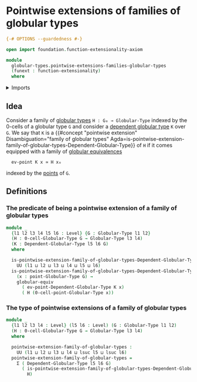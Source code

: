 # Pointwise extensions of families of globular types

```agda
{-# OPTIONS --guardedness #-}

open import foundation.function-extensionality-axiom

module
  globular-types.pointwise-extensions-families-globular-types
  (funext : function-extensionality)
  where
```

<details><summary>Imports</summary>

```agda
open import foundation.dependent-pair-types
open import foundation.universe-levels

open import globular-types.dependent-globular-types funext
open import globular-types.globular-equivalences funext
open import globular-types.globular-types
open import globular-types.points-globular-types funext
```

</details>

## Idea

Consider a family of [globular types](globular-types.globular-types.md)
`H : G₀ → Globular-Type` indexed by the 0-cells of a globular type `G` and
consider a [dependent globular type](globular-types.dependent-globular-types.md)
`K` over `G`. We say that `K` is a
{{#concept "pointwise extension" Disambiguation="family of globular types" Agda=is-pointwise-extension-family-of-globular-types-Dependent-Globular-Type}}
of `H` if it comes equipped with a family of
[globular equivalences](globular-types.globular-equivalences.md)

```text
  ev-point K x ≃ H x₀
```

indexed by the [points](globular-types.points-globular-types.md) of `G`.

## Definitions

### The predicate of being a pointwise extension of a family of globular types

```agda
module _
  {l1 l2 l3 l4 l5 l6 : Level} {G : Globular-Type l1 l2}
  (H : 0-cell-Globular-Type G → Globular-Type l3 l4)
  (K : Dependent-Globular-Type l5 l6 G)
  where

  is-pointwise-extension-family-of-globular-types-Dependent-Globular-Type :
    UU (l1 ⊔ l2 ⊔ l3 ⊔ l4 ⊔ l5 ⊔ l6)
  is-pointwise-extension-family-of-globular-types-Dependent-Globular-Type =
    (x : point-Globular-Type G) →
    globular-equiv
      ( ev-point-Dependent-Globular-Type K x)
      ( H (0-cell-point-Globular-Type x))
```

### The type of pointwise extensions of a family of globular types

```agda
module _
  {l1 l2 l3 l4 : Level} (l5 l6 : Level) (G : Globular-Type l1 l2)
  (H : 0-cell-Globular-Type G → Globular-Type l3 l4)
  where

  pointwise-extension-family-of-globular-types :
    UU (l1 ⊔ l2 ⊔ l3 ⊔ l4 ⊔ lsuc l5 ⊔ lsuc l6)
  pointwise-extension-family-of-globular-types =
    Σ ( Dependent-Globular-Type l5 l6 G)
      ( is-pointwise-extension-family-of-globular-types-Dependent-Globular-Type
        H)
```
